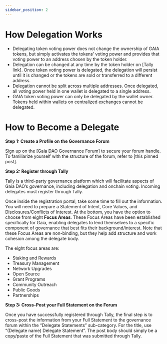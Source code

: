 ```yaml
---
sidebar_position: 2
---
```


# How Delegation Works

* Delegating token voting power does not change the ownership of GAIA tokens, but simply activates the tokens’ voting power and provides that voting power to an address chosen by the token holder.
* Delegation can be changed at any time by the token holder on [Tally link]. Once token voting power is delegated, the delegation will persist until it is changed or the tokens are sold or transferred to a different address.
* Delegation cannot be split across multiple addresses. Once delegated, all voting power held in one wallet is delegated to a single address.
* GAIA token voting power can only be delegated by the wallet owner. Tokens held within wallets on centralized exchanges cannot be delegated.

# How to Become a Delegate

**Step 1: Create a Profile on the Governance Forum**

Sign up on the [Gaia DAO Governance Forum] to secure your forum handle. To familiarize yourself with the structure of the forum, refer to [this pinned post]. 

**Step 2: Register through Tally**

Tally is a third-party governance platform which will facilitate aspects of Gaia DAO’s governance, including delegation and onchain voting. Incoming delegates must register through Tally. 

Once inside the registration portal, take some time to fill out the information. You will need to prepare a Statement of Intent, Core Values, and Disclosures/Conflicts of Interest. At the bottom, you have the option to choose from eight **Focus Areas**. These Focus Areas have been established specifically for Gaia, enabling delegates to lend themselves to a specific component of governance that best fits their background/interest. Note that these Focus Areas are non-binding, but they help add structure and work cohesion among the delegate body.

The eight focus areas are: 
- Staking and Rewards
- Treasury Management
- Network Upgrades
- Open Source
- Grant Programs
- Community Outreach
- Public Goods
- Partnerships

**Step 3: Cross-Post your Full Statement on the Forum**

Once you have successfully registered through Tally, the final step is to cross-post the information from your Full Statement to the governance forum within the “Delegate Statements” sub-category. For the title, use “(Delegate name) Delegate Statement”. The post body should simply be a copy/paste of the Full Statement that was submitted through Tally.
